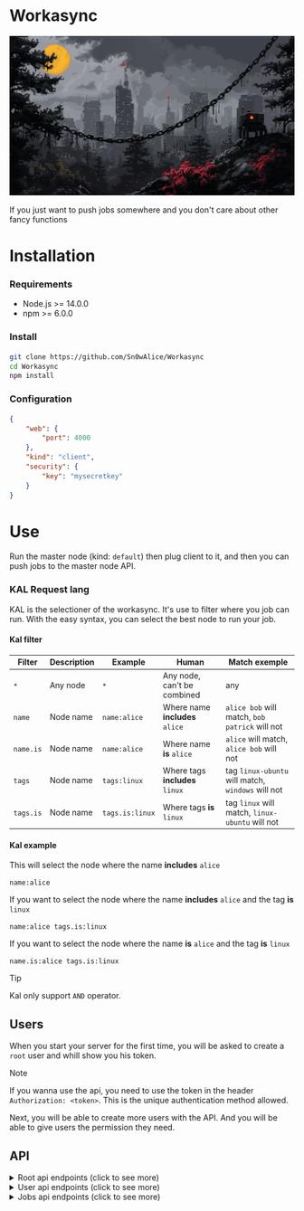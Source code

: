 # Workasync

![Workasync](./.github/banner.png)

If you just want to push jobs somewhere and you don't care about other fancy functions

# Installation

### Requirements
- Node.js >= 14.0.0
- npm >= 6.0.0

### Install
```bash
git clone https://github.com/Sn0wAlice/Workasync
cd Workasync
npm install
```

### Configuration
```json
{
    "web": {
        "port": 4000
    },
    "kind": "client",
    "security": {
        "key": "mysecretkey"
    }
}
```

# Use
Run the master node (kind: `default`) then plug client to it, and then you can push jobs to the master node API.

### KAL Request lang
KAL is the selectioner of the workasync. It's use to filter where you job can run. With the easy syntax, you can select the best node to run your job.

#### Kal filter
| Filter | Description | Example | Human | Match exemple |
|--------|-------------|---------|-------|---------------|
| `*` | Any node | `*` | Any node, can't be combined| any |
| `name` | Node name | `name:alice` | Where name **includes** `alice` | `alice bob` will match, `bob patrick` will not |
| `name.is` | Node name | `name:alice` | Where name **is** `alice` | `alice` will match, `alice bob` will not |
| `tags` | Node name | `tags:linux` | Where tags **includes** `linux` | tag `linux-ubuntu` will match, `windows` will not |
| `tags.is` | Node name | `tags.is:linux` | Where tags **is** `linux` | tag `linux` will match, `linux-ubuntu` will not |

#### Kal example
This will select the node where the name **includes** `alice`
```
name:alice
```

If you want to select the node where the name **includes** `alice` and the tag **is** `linux`
```
name:alice tags.is:linux
```

If you want to select the node where the name **is** `alice` and the tag **is** `linux`
```
name.is:alice tags.is:linux
```

> [!TIP]
> Kal only support `AND` operator.



## Users

When you start your server for the first time, you will be asked to create a `root` user and whill show you his token.

> [!NOTE]
> If you wanna use the api, you need to use the token in the header `Authorization: <token>`. This is the unique authentication method allowed.

Next, you will be able to create more users with the API. And you will be able to give users the permission they need.

## API


<details>
  <summary>Root api endpoints (click to see more)</summary>


### 1. Create a new user
**Endpoint:**  
`GET /api/users/create/{username}`  

**Description:**  
Will create user named `username` and will send you the auth token.

**Response Example:**
```json
{
    "error": false,
    "message": "User alice created with apikey: eca1815f-1eb5-443f-9a34-0856ae9afe9a"
}
```

### 2. List all users
**Endpoint:**  
`GET /api/users/list`  

**Description:**  
Will send you the list with all users (except the auth token available in `./config/users.json`).

**Response Example:**
```json
{
    "error": false,
    "message": "User alice created with apikey: eca1815f-1eb5-443f-9a34-0856ae9afe9a"
}
```

### 3. Delete a user
**Endpoint:**  
`GET /api/users/delete/{username}`  

**Description:**  
Will delete user named `username`.

**Response Example:**
```json
{
    "error": false,
    "message": "User alice deleted"
}
```


</details>

<details>
  <summary>User api endpoints (click to see more)</summary>


### 1. Claim server
**Endpoint:**  
`GET /api/clients/claim/{serveruuid}`  

**Description:**  
Will claim server `serveruuid` to the user. (use the key showed in client console)

**Response Example:**
```json
{
    "error": false,
    "message": "Server claimed"
}
```

> [!NOTE]
> You can only claim one time a server.

### 2. Share server
**Endpoint:**  
`GET /api/clients/share/{serveruuid}/{username}`  

**Description:**  
Will share the acces to server `serveruuid` to the user `username`.

**Response Example:**
```json
{
    "error": false,
    "message": "Server shared"
}
```

### 3. Get my server
**Endpoint:**  
`GET /api/clients/mine`

**Description:**  
Get all the server that you have `claimed` AND `shared`.

**Response Example:**
```json
{
    "error": false,
    "clients": [
        {
            "client_key": "8ebefb55-e2b2-4043-b253-2f2027803a1f",
            "name": "Christian Daphne",
            "tags": [],
            "shared": [
                "root"
            ],
            "status": "online"
        }
    ]
}
```

### 4. Get my server details
**Endpoint:**  
`GET /api/clients/show/{serveruuid}`

**Description:**  
Get all the details of the server `serveruuid`.

**Response Example:**
```json
{
    "error": false,
    "server": {
        "client_key": "8ebefb55-e2b2-4043-b253-2f2027803a1f",
        "name": "Christian Daphne",
        "shared": [
            "root"
        ],
        "tags": [],
        "owner": "alice",
        "status": "offline"
    }
}
```


### 5. Manage Server tags
**Endpoint:**  
`GET /api/clients/tags/{action}/{tag}/{serveruuid}`

**Description:**  
Manage the tags of the server `serveruuid`. Action can be:
- `add` to add a tag
- `remove` to remove a tag

**Response Example:**
```json
{
    "error": false,
    "message": "Tag removed"
}

{
    "error": false,
    "message": "Tag added"
}
```

### 6. Manage Server name
**Endpoint:**  
`GET /api/clients/rename/{serveruuid}/{newname}`

**Description:**  
Rename the server `serveruuid` to `newname`.

** !! DO NOT USE SPACE IN SERVER NAME !!**

**Response Example:**
```json
{
    "error": false,
    "message": "Tag removed"
}
```

</details>


<details>
  <summary>Jobs api endpoints (click to see more)</summary>


### 1. Start a job
**Endpoint:**
`POST /api/jobs`

**Description:**
Start one or multiple jobs on random server matching the kal.

**Request Example:**
```json
{
    "jobs": ["hello", "world"],
    "kal": "tags.is:linux"
}
```
> this will start the job `hello` and job `world` on a server where the tag is `linux`


</details>